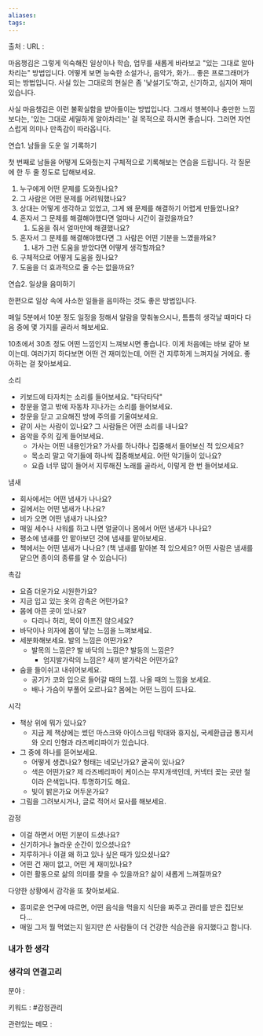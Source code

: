 ```yaml
---
aliases: 
tags:
---
```

출처 : 
URL : 

마음챙김은 그렇게 익숙해진 일상이나 학습, 업무를 새롭게 바라보고 "있는 그대로 알아차리는" 방법입니다. 어떻게 보면 능숙한 소설가나, 음악가, 화가... 좋은 프로그래머가 되는 방법입니다. 사실 있는 그대로의 현실은 좀 '낯설기도'하고, 신기하고, 심지어 재미있습니다.

사실 마음챙김은 이런 불확실함을 받아들이는 방법입니다. 그래서 행복이나 충만한 느낌보다는, '있는 그대로 세밀하게 알아차리는' 걸 목적으로 하시면 좋습니다. 그러면 자연스럽게 의미나 만족감이 따라옵니다.


연습1. 남들을 도운 일 기록하기

첫 번째로 남들을 어떻게 도와줬는지 구체적으로 기록해보는 연습을 드립니다. 각 질문에 한 두 줄 정도로 답해보세요.

1. 누구에게 어떤 문제를 도와줬나요?
2. 그 사람은 어떤 문제를 어려워했나요?
3. 상대는 어떻게 생각하고 있었고, 그게 왜 문제를 해결하기 어렵게 만들었나요?
4. 혼자서 그 문제를 해결해야했다면 얼마나 시간이 걸렸을까요?
    1. 도움을 줘서 얼마만에 해결했나요?
5. 혼자서 그 문제를 해결해야했다면 그 사람은 어떤 기분을 느꼈을까요?
    1. 내가 그런 도움을 받았다면 어떻게 생각할까요?
6. 구체적으로 어떻게 도움을 줬나요?
7. 도움을 더 효과적으로 줄 수는 없을까요?

연습2. 일상을 음미하기

한편으로 일상 속에 사소한 일들을 음미하는 것도 좋은 방법입니다.

매일 5분에서 10분 정도 일정을 정해서 알람을 맞춰놓으시나, 틈틈히 생각날 때마다 다음 중에 몇 가지를 골라서 해보세요.

10초에서 30초 정도 어떤 느낌인지 느껴보시면 좋습니다. 이게 처음에는 바보 같아 보이는데. 여러가지 하다보면 어떤 건 재미있는데, 어떤 건 지루하게 느껴지실 거에요. 좋아하는 걸 찾아보세요.

소리
- 키보드에 타자치는 소리를 들어보세요. "타닥타닥"
- 창문을 열고 밖에 자동차 지나가는 소리를 들어보세요.
- 창문을 닫고 고요해진 방에 주의를 기울여보세요.
- 같이 사는 사람이 있나요? 그 사람들은 어떤 소리를 내나요?
- 음악을 주의 깊게 들어보세요.
    - 가사는 어떤 내용인가요? 가사를 하나하나 집중해서 들어보신 적 있으세요?
    - 목소리 말고 악기들에 하나씩 집중해보세요. 어떤 악기들이 있나요?
    - 요즘 너무 많이 들어서 지루해진 노래를 골라서, 이렇게 한 번 들어보세요.

냄새
- 회사에서는 어떤 냄새가 나나요?
- 길에서는 어떤 냄새가 나나요?
- 비가 오면 어떤 냄새가 나나요?
- 매일 세수나 샤워를 하고 나면 얼굴이나 몸에서 어떤 냄새가 나나요?
- 평소에 냄새를 안 맡아보던 것에 냄새를 맡아보세요.
- 책에서는 어떤 냄새가 나나요? (책 냄새를 맡아본 적 있으세요? 어떤 사람은 냄새를 맡으면 종이의 종류를 알 수 있습니다)

촉감
- 요즘 더운가요 시원한가요?
- 지금 입고 있는 옷의 감촉은 어떤가요?
- 몸에 아픈 곳이 있나요?
    - 다리나 허리, 목이 아프진 않으세요?
- 바닥이나 의자에 몸이 닿는 느낌을 느껴보세요.
- 세분화해보세요. 발의 느낌은 어떤가요?
    - 발목의 느낌은? 발 바닥의 느낌은? 발등의 느낌은?
        - 엄지발가락의 느낌은? 새끼 발가락은 어떤가요?
- 숨을 들이쉬고 내쉬어보세요.
    - 공기가 코와 입으로 들어갈 때의 느낌. 나올 때의 느낌을 보세요.
    - 배나 가슴이 부풀어 오르나요? 몸에는 어떤 느낌이 드나요.

시각
- 책상 위에 뭐가 있나요?
    - 지금 제 책상에는 썼던 마스크와 아이스크림 막대와 휴지심, 국세환급금 통지서와 오리 인형과 라즈베리파이가 있습니다.
- 그 중에 하나를 뜯어보세요.
    - 어떻게 생겼나요? 형태는 네모난가요? 굴곡이 있나요?
    - 색은 어떤가요? 제 라즈베리파이 케이스는 무지개색인데, 커넥터 꽂는 곳만 철이라 은색입니다. 투명하기도 해요.
    - 빛이 밝은가요 어두운가요?
- 그림을 그려보시거나, 글로 적어서 묘사를 해보세요.

감정
- 이걸 하면서 어떤 기분이 드셨나요?
- 신기하거나 놀라운 순간이 있으셨나요?
- 지루하거나 이걸 왜 하고 있나 싶은 때가 있으셨나요?
- 어떤 건 재미 없고, 어떤 게 재미있나요?
- 이런 활동으로 삶의 의미를 찾을 수 있을까요? 삶이 새롭게 느껴질까요?

다양한 상황에서 감각을 또 찾아보세요.

- 흥미로운 연구에 따르면, 어떤 음식을 먹을지 식단을 짜주고 관리를 받은 집단보다...
- 매일 그저 뭘 먹었는지 일지만 쓴 사람들이 더 건강한 식습관을 유지했다고 합니다.

### 내가 한 생각


### 생각의 연결고리
분야 : 

키워드 : #감정관리 


관련있는 메모 : 
